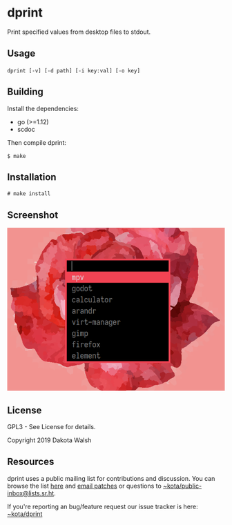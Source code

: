 # dprint

Print specified values from desktop files to stdout.

## Usage

`dprint [-v] [-d path] [-i key:val] [-o key]`

## Building

Install the dependencies:

- go (>=1.12)
- scdoc

Then compile dprint:

    $ make

## Installation

    # make install

## Screenshot

![1](img.webp)

## License

GPL3 - See License for details.

Copyright 2019 Dakota Walsh

## Resources

dprint uses a public mailing list for contributions and discussion. You can
browse the list [here](https://lists.sr.ht/~kota/public-inbox) and [email
patches](https://git-send-email.io) or questions to
[~kota/public-inbox@lists.sr.ht](https://lists.sr.ht/~kota/public-inbox).

If you're reporting an bug/feature request our issue tracker is here:
[~kota/dprint](https://todo.sr.ht/~kota/dprint)
